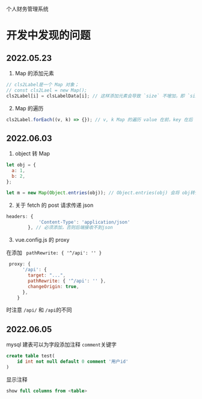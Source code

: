 个人财务管理系统

# 开发中发现的问题

## 2022.05.23

1. Map 的添加元素

```js
// cls2Label是一个 Map 对象；
// const cls2Lael = new Map();
cls2Label[i] = clsLabelData[i]; // 这样添加元素会导致 `size` 不增加，即 `size=0`，进而导致无法遍历此 map 得到键值对。
```

2. Map 的遍历

```js
cls2Label.forEach((v, k) => {}); // v, k Map 的遍历 value 在前，key 在后
```

## 2022.06.03

1. object 转 Map

```js
let obj = {
  a: 1,
  b: 2,
};

let m = new Map(Object.entries(obj)); // Object.entries(obj) 会将 obj转化为[[key, value], ...]的形式
```

2. 关于 fetch 的 post 请求传递 json

```js
headers: {
            'Content-Type': 'application/json'
        }, // 必须添加，否则后端接收不到json
```

3. vue.config.js 的 proxy

在添加 ` pathRewrite: { '^/api': '' }`

```js
 proxy: {
      '/api': {
        target: "...",
        pathRewrite: { '^/api': '' },
        changeOrigin: true,
      },
    }
```

时注意 `/api/` 和 `/api`的不同

## 2022.06.05

mysql 建表可以为字段添加注释 `comment`关键字

```sql
create table test(
	id int not null default 0 comment '用户id'
)
```

显示注释

```sql
show full columns from <table>
```
